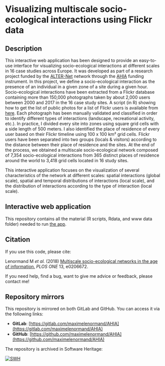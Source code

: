 # Visualizing multiscale socio-ecological interactions using Flickr data

## Description

This interactive web application has been designed to provide an easy-to-use 
interface for visualizing socio-ecological interactions at different scales in 16 
case studies across Europe. It was developed as part of a research project 
funded by the [ALTER-Net](http://www.alter-net.info/) network through the 
[AHIA](http://www.alter-net.info/ahia) funding instrument. In this project, 
we define a socio-ecological interaction as the presence of an individual in a 
given zone of a site during a given hour. Socio-ecological interactions have 
been extracted from a Flickr database containing more than 150,000 photographs 
taken by about 2,000 users between 2000 and 2017 in the 16 case study sites. 
A script (in R) showing how to get the list of public photos for a list of 
Flickr users is available from [here](https://github.com/maximelenormand/Flickr). 
Each photograph has been manually validated and classified in order to 
identify different types of interactions (landscape, recreational activity, etc.). 
In practice, I divided every site into zones using square grid cells with a side 
length of 500 meters. I also identified the place of residence of every user 
based on their Flickr timeline using 100 x 100 km² grid cells. Flickr 
users have been separated into two groups (locals & visitors) according to the 
distance between their place of residence and the sites. At the end of the 
process, we obtained a multiscale socio-ecological network composed of 7,354 
socio-ecological interactions from 365 distinct places of residence around 
the world to 3,418 grid cells located in 16 study sites.

This interactive application focuses on the visualization of several 
characteristics of the network at different scales: spatial interactions 
(global scale), spatial and temporal distributions of interactions 
(local scale), and the distribution of interactions according to the type of 
interaction (local scale).

## Interactive web application

This repository contains all the material (R scripts, Rdata, and www data folder) 
needed to run [the app](https://ahia.sk8.inrae.fr).

## Citation

If you use this code, please cite:

Lenormand M *et al.* (2018) [Multiscale socio-ecological networks in the age of information.](https://journals.plos.org/plosone/article?id=10.1371/journal.pone.0206672) 
*PLOS ONE* 13, e0206672.

If you need help, find a bug, want to give me advice or feedback, please contact me!

## Repository mirrors

This repository is mirrored on both GitLab and GitHub. You can access it via the following links:

- **GitLab**: [https://gitlab.com/maximelenormand/AHIA](https://gitlab.com/maximelenormand/AHIA)  
- **GitHub**: [https://github.com/maximelenormand/AHIA](https://github.com/maximelenormand/AHIA)  

The repository is archived in Software Heritage:

[![SWH](https://archive.softwareheritage.org/badge/origin/https://github.com/maximelenormand/AHIA/)](https://archive.softwareheritage.org/browse/origin/?origin_url=https://github.com/maximelenormand/AHIA)

